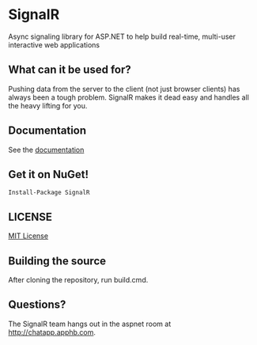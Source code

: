 # SignalR 
Async signaling library for ASP.NET to help build real-time, multi-user interactive web applications

## What can it be used for?
Pushing data from the server to the client (not just browser clients) has always been a tough problem. SignalR makes 
it dead easy and handles all the heavy lifting for you.

## Documentation
See the [documentation](https://github.com/SignalR/SignalR/wiki)

## Get it on NuGet!

    Install-Package SignalR

## LICENSE
[MIT License](https://github.com/SignalR/SignalR/blob/master/LICENSE.md)

## Building the source
After cloning the repository, run build.cmd.

## Questions?
The SignalR team hangs out in the aspnet room at http://chatapp.apphb.com.
